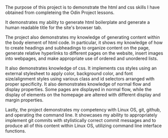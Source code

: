 The purpose of this project is to demonstrate the html and css skills I have obtained from completeing the Odin Project lessons.

It demonstrates my ability to generate html boilerplate and generate a human readable title for the site's browser tab.

The project also demonstrates my knowledge of generating content within the body element of html code. In particular, it shows my knowledge of how to create headings and subheadings to organize content on the page, generate relative hyperlinks to different pages on the website, insert images into webpages, and make appropriate use of ordered and unordered lists.

It also demonstrates knowledge of css. It implements css styles using an external stylesheet to apply color, background color, and font size/alignment styles using various class and id selectors arranged with proper specificity. It also demonstrates knowledge of normal flow and display properties. Some pages are displayed in normal flow, while the display of elements on the homepage are altered with different display and margin properties.

Lastly, the project demonstrates my competency with Linux OS, git, github, and operating the command line. It showcases my ability to appropriately implement git commits with stylistically correct commit messages and to produce all of this content within Linux OS, utilizing command line interface functions.